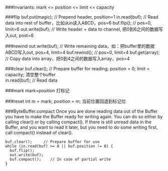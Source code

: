 ###Invariants: mark <= position <= limit <= capacity

###flip
    buf.put(magic);    // Prepend header, position=1
    in.read(buf);      // Read data into rest of buffer，比如从in读入ABCD，pos=6
    buf.flip();        // pos=0, limit=6
    out.write(buf);    // Write header + data to channel, 把0到6之间的数据写入out, post=6

###rewind
    out.write(buf);    // Write remaining data，如：把buffer里的数据ABCD写入out, pos=4, limit=4
    buf.rewind();      // pos=0, limit=4
    buf.get(array);    // Copy data into array，把0到4之间的数据写入array，pos=4

###clear
    buf.clear();     // Prepare buffer for reading; position = 0; limit = capacity; 清空整个buffer        
    in.read(buf);    // Read data 

###mark
    mark=position 打标记

###reset
    int m = mark;
    position = m; 当前位置回退到标记位


###ByteBuffer.compact
    Once you are done reading data out of the Buffer you have to make the Buffer ready for writing again. 
    You can do so either by calling clear() or by calling compact().
    If there is still unread data in the Buffer, and you want to read it later, 
    but you need to do some writing first, call compact() instead of clear().

    buf.clear();     // Prepare buffer for use
    while (in.read(buf) >= 0 || buf.position != 0) {
      buf.flip();
      out.write(buf);
      buf.compact();    // In case of partial write
    }

